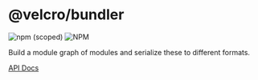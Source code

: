 # @velcro/bundler

![npm (scoped)](https://img.shields.io/npm/v/@velcro/bundler?style=flat-square)
![NPM](https://img.shields.io/npm/l/@velcro/bundler?style=flat-square)

Build a module graph of modules and serialize these to different formats.

[API Docs](https://github.com/ggoodman/velcro/tree/v0.38.0/docs/bundler.md)
